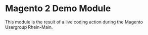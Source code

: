 # Magento 2 Demo Module

This module is the result of a live coding action during the Magento Usergroup Rhein-Main.

